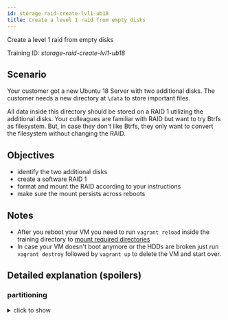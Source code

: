 ```yaml
---
id: storage-raid-create-lvl1-ub18
title: Create a level 1 raid from empty disks
---
```


Create a level 1 raid from empty disks


Training ID: *storage-raid-create-lvl1-ub18*

## Scenario

Your customer got a new Ubuntu 18 Server with two additional disks. The customer needs a new directory at `\data` to store important files. 

All data inside this directory should be stored on a RAID 1 utilizing the additional disks. Your colleagues are familiar with RAID but want to try Btrfs as filesystem.
But, in case they don't like Btrfs, they only want to convert the filesystem without changing the RAID.

## Objectives

- identify the two additional disks
- create a software RAID 1
- format and mount the RAID according to your instructions
- make sure the mount persists across reboots

## Notes

- After you reboot your VM you need to run `vagrant reload` inside the training directory to [mount required directories](https://github.com/hashicorp/vagrant/issues/1845)
- In case your VM doesn't boot anymore or the HDDs are broken just run `vagrant destroy` followed by `vagrant up` to delete the VM and start over.


## Detailed explanation (spoilers)

### partitioning

<details><summary>click to show</summary>
<p>

Disks are organized in partitions. Partitions than have a filesystem that is used to store the files.
While it is possible to create a [RAID of whole disks](https://raid.wiki.kernel.org/index.php/Partition_Types), there is no 100% right answer whether to [use whole disks or partitions](https://unix.stackexchange.com/questions/320103/whats-the-difference-between-creating-mdadm-array-using-partitions-or-the-whole). 
For this training, we'll go with partitions. By using partitions we're able to precisely specifying the size to 1000MB each. 

To list all available disks, [fdisk](https://manpages.ubuntu.com/manpages/xenial/en/man8/fdisk.8.html) can be used.
Since everything in Linux is a file, disks have a path too. Once you know the path of both disk, you can use [cfdisk](https://manpages.ubuntu.com/manpages/xenial/en/man8/cfdisk.8.html) to create a partition.

While fdisk can be used for partitioning as well, cfdisk provides a simple graphical interface.

</p>


### filesystem: btrfs

<details><summary>click to show</summary>
<p>

btrfs is a modern filesystem for Linux that implements advanced features like:

- Snapshots
- Checksums
- Integrated multi-device spanning(RAID like features)
- Compression
- Deduplication

While Brtfs provides these advanced features, it's development status is heavily discussed inside the community. Because some of its features are
still not ready for production its still not the default filesystem on Linux distributions. [openSUSE](https://en.opensuse.org/SDB:BTRFS) is one of the few that comes with Btrfs by default.
RedHat [publicly announced](https://access.redhat.com/documentation/en-US/Red_Hat_Enterprise_Linux/7/html/7.4_Release_Notes/chap-Red_Hat_Enterprise_Linux-7.4_Release_Notes-Deprecated_Functionality.html) the removal of Brtfs support 2017

Despite the development status of some features, Btrfs is sill used by many.
As long as the sysadmin is aware of the [known issues](https://wiki.debian.org/Btrfs#Warnings), the functional features outweigh the disadvantages of older filesystems like ext4. 

Using Brtfs with RAID is an example of these known issues and shows why it's important to check the [Btrfs Statuspage](https://btrfs.wiki.kernel.org/index.php/Status). Even though Btfs is capable of setting up a RAID itself - the implementation is not fully developed. 
By checking the [Statuspage](https://btrfs.wiki.kernel.org/index.php/Status), you'll find RAID0, RAID1 and RAID10 marked as stable and RAID56 as unstable. Futher reading of the page also reveals "reading from mirrors in parallel can be optimized further".

One strategy to use Btrfs but avoid any issues of its RAID-feature is to not use the build-in RAID capability and relay on stable implementations like mdadm. 
This strategy is also used in this training.


Creating a btrfs filesystem is pretty easy: [mkfs.btrfs](https://btrfs.wiki.kernel.org/index.php/Manpage/mkfs.btrfs)

`mkfs` was originally implemented 40 years ago and is still used for many filesystems in Linux. Running `mkfs.<fs-type>` supports most filesystems.

External resources
- [Btrfs Wiki - kernel.org](https://btrfs.wiki.kernel.org/index.php/Main_Page)
- [Brtfs Wiki - debian.org](https://wiki.debian.org/Btrfs)
- [Companies that use Btrfs in production](https://btrfs.wiki.kernel.org/index.php/Production_Users)
- [List of Btrfs features including development status](https://btrfs.wiki.kernel.org/index.php/Status)

</p>
</details>

### fstab


<details><summary>click to show</summary>
<p>

To quote [fstab(5)](http://man7.org/linux/man-pages/man5/fstab.5.html):

> The file fstab contains descriptive information about the filesystems
       the system can mount.

> [...] it is the duty of the system administrator to properly
       create and maintain this file. [...]

While modern distributions also allow dynamic mounting via [autofs](https://wiki.archlinux.org/index.php/autofs) or [systemd](https://www.freedesktop.org/software/systemd/man/systemd.automount.html), `\etc\fstab` is still the main source for permanent storage devices.

Adding mounts is pretty straight forward. Remember to use the UUID to identify partitions and use [blkid](https://linux.die.net/man/8/blkid) to get all informations needed.

It is worth to check out all available `options` in [mount(8)](https://manpages.ubuntu.com/manpages/cosmic/en/man8/mount.8.html). It is always good to lookup options when copying from tutorials or other posts.
Usually adding only `defaults` is fine(note that defaults are always included by default even if you don't add it. It's only needed because the options field can't be empty).

*/etc/fstab.d/?*

fstab.d is woth to talk about. Usually it's good practice to put additional configuration files in separate x*.d* directories in case they exist.
But even though a /etc/fstab.d/ directory can exist, a websearch shows that it's not 100% save to use. The main reasons are:

- /etc/fstab has a long history and other tools may only check this file for mounts
- typically the file only contains a handful of entries
- systemd provides a modern way to systematically configure many mounts

Check out this interesting discussion by developers of systemd, mound and libremount: [/etc/fstab.d yes or not](https://lists.gt.net/linux/kernel/1480405)

> And we don't want to support that in systemd. [...]
> The gain of features from fstab.d/ vs. the amount of breakage it 
causes is not worth the trouble. 

So, since the content of /etc/fstab is vital for your system, you probably should just use the good old /etc/fstab file. 

External resources
- [autofs](https://wiki.archlinux.org/index.php/autofs)
- [systemd.automount](https://www.freedesktop.org/software/systemd/man/systemd.automount.html)
- [Anatomy of the Linux file system](https://www.ibm.com/developerworks/linux/library/l-linux-filesystem/)

</p>
</details>


### mdadm

<details><summary>click to show</summary>
<p>

Creating a software RAID with mdadm is pretty straight forward. The command needed for this training is even included in the [mdadm man page](https://linux.die.net/man/8/mdadm).

Be aware that a RAID can prevent data loss - but fixing a broken RAID can be complex.
This training only requires you to create a RAID, but you should explore the tools to analyse and monitor your RAID yourself.


External resources
- [mdadm(8) - Linux man page](https://linux.die.net/man/8/mdadm)
- [Linux Raid Wiki](https://raid.wiki.kernel.org)
- [Linux Raid Wiki - A guide to mdadm](https://raid.wiki.kernel.org/index.php/A_guide_to_mdadm)
- [Tips on RAID/mdadm maintainance](https://raid.wiki.kernel.org/index.php/Detecting,_querying_and_testing)

</p>
</details>
